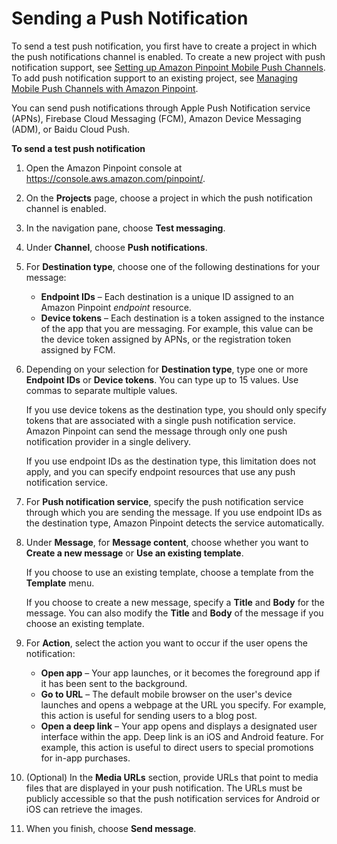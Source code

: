# Sending a Push Notification<a name="messages-mobile"></a>

To send a test push notification, you first have to create a project in which the push notifications channel is enabled\. To create a new project with push notification support, see [Setting up Amazon Pinpoint Mobile Push Channels](channels-mobile-setup.md)\. To add push notification support to an existing project, see [Managing Mobile Push Channels with Amazon Pinpoint](channels-mobile-manage.md)\.

You can send push notifications through Apple Push Notification service \(APNs\), Firebase Cloud Messaging \(FCM\), Amazon Device Messaging \(ADM\), or Baidu Cloud Push\.

**To send a test push notification**

1. Open the Amazon Pinpoint console at [https://console\.aws\.amazon\.com/pinpoint/](https://console.aws.amazon.com/pinpoint/)\.

1. On the **Projects** page, choose a project in which the push notification channel is enabled\.

1. In the navigation pane, choose **Test messaging**\.

1. Under **Channel**, choose **Push notifications**\.

1. For **Destination type**, choose one of the following destinations for your message:
   + **Endpoint IDs** – Each destination is a unique ID assigned to an Amazon Pinpoint *endpoint* resource\.
   + **Device tokens** – Each destination is a token assigned to the instance of the app that you are messaging\. For example, this value can be the device token assigned by APNs, or the registration token assigned by FCM\.

1. Depending on your selection for **Destination type**, type one or more **Endpoint IDs** or **Device tokens**\. You can type up to 15 values\. Use commas to separate multiple values\. 

   If you use device tokens as the destination type, you should only specify tokens that are associated with a single push notification service\. Amazon Pinpoint can send the message through only one push notification provider in a single delivery\.

   If you use endpoint IDs as the destination type, this limitation does not apply, and you can specify endpoint resources that use any push notification service\.

1. For **Push notification service**, specify the push notification service through which you are sending the message\. If you use endpoint IDs as the destination type, Amazon Pinpoint detects the service automatically\.

1. Under **Message**, for **Message content**, choose whether you want to **Create a new message** or **Use an existing template**\. 

   If you choose to use an existing template, choose a template from the **Template** menu\.

   If you choose to create a new message, specify a **Title** and **Body** for the message\. You can also modify the **Title** and **Body** of the message if you choose an existing template\.

1. For **Action**, select the action you want to occur if the user opens the notification:
   + **Open app** – Your app launches, or it becomes the foreground app if it has been sent to the background\.
   + **Go to URL** – The default mobile browser on the user's device launches and opens a webpage at the URL you specify\. For example, this action is useful for sending users to a blog post\.
   + **Open a deep link** – Your app opens and displays a designated user interface within the app\. Deep link is an iOS and Android feature\. For example, this action is useful to direct users to special promotions for in\-app purchases\.

1. \(Optional\) In the **Media URLs** section, provide URLs that point to media files that are displayed in your push notification\. The URLs must be publicly accessible so that the push notification services for Android or iOS can retrieve the images\.

1. When you finish, choose **Send message**\.